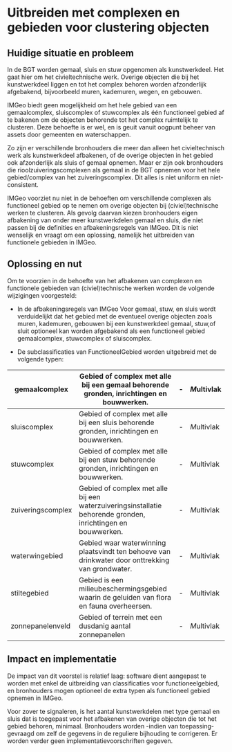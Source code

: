 Uitbreiden met complexen en gebieden voor clustering objecten
=============================================================

Huidige situatie en probleem
----------------------------

In de BGT worden gemaal, sluis en stuw opgenomen als kunstwerkdeel. Het gaat
hier om het civieltechnische werk. Overige objecten die bij het kunstwerkdeel
liggen en tot het complex behoren worden afzonderlijk afgebakend, bijvoorbeeld
muren, kademuren, wegen, en gebouwen.

IMGeo biedt geen mogelijkheid om het hele gebied van een gemaalcomplex,
sluiscomplex of stuwcomplex als één functioneel gebied af te bakenen om de
objecten behorende tot het complex ruimtelijk te clusteren. Deze behoefte is er
wel, en is geuit vanuit oogpunt beheer van assets door gemeenten en
waterschappen.

Zo zijn er verschillende bronhouders die meer dan alleen het civieltechnisch
werk als kunstwerkdeel afbakenen, of de overige objecten in het gebied ook
afzonderlijk als sluis of gemaal opnemen. Maar er zijn ook bronhouders die
rioolzuiveringscomplexen als gemaal in de BGT opnemen voor het hele
gebied/complex van het zuiveringscomplex. Dit alles is niet uniform en
niet-consistent.

IMGeo voorziet nu niet in de behoeften om verschillende complexen als
functioneel gebied op te nemen om overige objecten bij (civiel)technische werken
te clusteren. Als gevolg daarvan kiezen bronhouders eigen afbakening van onder
meer kunstwerkdelen gemaal en sluis, die niet passen bij de definities en
afbakeningsregels van IMGeo. Dit is niet wenselijk en vraagt om een oplossing,
namelijk het uitbreiden van functionele gebieden in IMGeo.

Oplossing en nut
----------------

Om te voorzien in de behoefte van het afbakenen van complexen en functionele
gebieden van (civiel)technische werken worden de volgende wijzigingen
voorgesteld:

-   In de afbakeningsregels van IMGeo Voor gemaal, stuw, en sluis wordt
    verduidelijkt dat het gebied met de eventueel overige objecten zoals muren,
    kademuren, gebouwen bij een kunstwerkdeel gemaal, stuw,of sluit optioneel
    kan worden afgebakend als een functioneel gebied gemaalcomplex, stuwcomplex
    of sluiscomplex.

-   De subclassificaties van FunctioneelGebied worden uitgebreid met de volgende
    typen:

| gemaalcomplex     | Gebied of complex met alle bij een gemaal behorende gronden, inrichtingen en bouwwerken.                     | \- | *M*ultivlak |
|-------------------|--------------------------------------------------------------------------------------------------------------|----|-------------|
| sluiscomplex      | Gebied of complex met alle bij een sluis behorende gronden, inrichtingen en bouwwerken.                      | \- | *M*ultivlak |
| stuwcomplex       | Gebied of complex met alle bij een stuw behorende gronden, inrichtingen en bouwwerken.                       | \- | *M*ultivlak |
| zuiveringscomplex | Gebied of complex met alle bij een waterzuiveringsinstallatie behorende gronden, inrichtingen en bouwwerken. | \- | *M*ultivlak |
| waterwingebied    | Gebied waar waterwinning plaatsvindt ten behoeve van drinkwater door onttrekking van grondwater.             | \- | *M*ultivlak |
| stiltegebied      | Gebied is een milieubeschermingsgebied waarin de geluiden van flora en fauna overheersen.                    | \- | *M*ultivlak |
| zonnepanelenveld  | Gebied of terrein met een dusdanig aantal zonnepanelen                                                       | \- | *M*ultivlak |

Impact en implementatie
-----------------------

De impact van dit voorstel is relatief laag: software dient aangepast te worden
met enkel de uitbreiding van classificaties voor functioneelgebied, en
bronhouders mogen optioneel de extra typen als functioneel gebied opnemen in
IMGeo.

Voor zover te signaleren, is het aantal kunstwerkdelen met type gemaal en sluis
dat is toegepast voor het afbakenen van overige objecten die tot het gebied
behoren, minimaal. Bronhouders worden -indien van toepassing- gevraagd om zelf
de gegevens in de reguliere bijhouding te corrigeren. Er worden verder geen
implementatievoorschriften gegeven.

